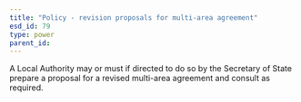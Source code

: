 ```yaml
---
title: "Policy - revision proposals for multi-area agreement"
esd_id: 79
type: power
parent_id:  
---
```


A Local Authority may or must if directed to do so by the Secretary of State prepare a proposal for a revised multi-area agreement and consult as required.

